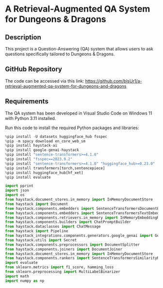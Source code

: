 # A Retrieval-Augmented QA System for Dungeons & Dragons

## Description

This project is a Question-Answering (QA) system that allows users to ask questions specifically tailored to Dungeons & Dragons.

## GitHub Repository

The code can be accessed via this link: https://github.com/blsUr1/a-retrieval-augmented-qa-system-for-dungeons-and-dragons

## Requirements

The QA system has been developed in Visual Studio Code on Windows 11 with Python 3.11 installed.

Run this code to install the required Python packages and libraries:
```python
%pip install -U datasets huggingface_hub fsspec
%pip -m spacy download en_core_web_sm
%pip install haystack-ai
%pip install google-genai-haystack
%pip install "sentence-transformers>=4.1.0"
%pip install "fsspec==2023.9.2"
%pip install "sentence-transformers>=4.1.0" "huggingface_hub>=0.23.0"
%pip install transformers[torch,sentencepiece]
%pip install huggingface_hub[hf_xet]
%pip install evaluate

import pprint
import json
import os
from haystack.document_stores.in_memory import InMemoryDocumentStore
from haystack import Document
from haystack.components.embedders import SentenceTransformersDocumentEmbedder
from haystack.components.embedders import SentenceTransformersTextEmbedder
from haystack.components.retrievers.in_memory import InMemoryEmbeddingRetriever, InMemoryBM25Retriever
from haystack.components.builders import ChatPromptBuilder
from haystack.dataclasses import ChatMessage
from haystack import Pipeline
from haystack_integrations.components.generators.google_genai import GoogleGenAIChatGenerator
from haystack.utils import Secret
from haystack.components.preprocessors import DocumentSplitter
from haystack.components.joiners import DocumentJoiner
from haystack.document_stores.in_memory import InMemoryDocumentStore
from haystack.components.rankers import SentenceTransformersSimilarityRanker 
import evaluate
from sklearn.metrics import f1_score, hamming_loss
from sklearn.preprocessing import MultiLabelBinarizer
import math
import numpy as np
```





